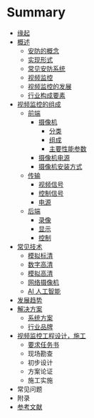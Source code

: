 # Summary

* [缘起](README.md)
* [概述](chapter1.md)
  * [安防的概念](chapter1/1an-fang-de-gai-nian.md)
  * [实现形式](chapter1/2shi-xian-xing-shi.md)
  * [常见安防系统](chapter1/3chang-jian-an-fang-xi-tong.md)
  * [视频监控](chapter1/4shi-pin-jian-kong.md)
  * [视频监控的发展](chapter1/5shi-pin-jian-kong-de-fa-zhan.md)
  * [行业构成要素](chapter1/6xing-ye-gou-cheng-yao-su.md)
* [视频监控的组成](4e8c-shi-pin-jian-kong-de-zu-cheng.md)
  * [前端](4e8c-shi-pin-jian-kong-de-zu-cheng/1qian-duan.md)
    * [摄像机](4e8c-shi-pin-jian-kong-de-zu-cheng/1qian-duan/she-xiang-ji.md)
      * [分类](4e8c-shi-pin-jian-kong-de-zu-cheng/1qian-duan/she-xiang-ji/fen-lei.md)
      * [组成](4e8c-shi-pin-jian-kong-de-zu-cheng/1qian-duan/she-xiang-ji/zu-cheng.md)
      * [主要性能参数](4e8c-shi-pin-jian-kong-de-zu-cheng/1qian-duan/she-xiang-ji/zhu-yao-xing-neng-can-shu.md)
    * [摄像机电源](4e8c-shi-pin-jian-kong-de-zu-cheng/1qian-duan/she-xiang-ji-dian-yuan.md)
    * [摄像机安装方式](4e8c-shi-pin-jian-kong-de-zu-cheng/1qian-duan/she-xiang-ji-an-zhuang-zhi-jia.md)
  * [传输](4e8c-shi-pin-jian-kong-de-zu-cheng/2chuan-shu.md)
    * [视频信号](4e8c-shi-pin-jian-kong-de-zu-cheng/2chuan-shu/shi-pin-xin-hao.md)
    * [控制信号](4e8c-shi-pin-jian-kong-de-zu-cheng/2chuan-shu/kong-zhi-xin-hao.md)
    * [电源](4e8c-shi-pin-jian-kong-de-zu-cheng/2chuan-shu/dian-yuan.md)
  * [后端](4e8c-shi-pin-jian-kong-de-zu-cheng/3hou-duan.md)
    * [录像](4e8c-shi-pin-jian-kong-de-zu-cheng/3hou-duan/lu-xiang.md)
    * [显示](4e8c-shi-pin-jian-kong-de-zu-cheng/3hou-duan/xian-shi.md)
    * [控制](4e8c-shi-pin-jian-kong-de-zu-cheng/3hou-duan/kong-zhi.md)
* [常见技术](4e09-chang-jian-ji-zhu.md)
  * [模拟标清](4e09-chang-jian-ji-zhu/1mo-ni-biao-qing.md)
  * [数字高清](4e09-chang-jian-ji-zhu/shu-zi-gao-qing.md)
  * [模拟高清](4e09-chang-jian-ji-zhu/mo-ni-gao-qing.md)
  * [网络摄像机](4e09-chang-jian-ji-zhu/wang-luo-she-xiang-ji.md)
  * [AI 人工智能](4e09-chang-jian-ji-zhu/zhi-neng-fen-xi.md)
* [发展趋势](fa-zhan-qu-shi.md)
* [解决方案](4e94-jie-jue-fang-an.md)
  * [系统方案](4e94-jie-jue-fang-an/xi-tong-fang-an.md)
  * [行业品牌](4e94-jie-jue-fang-an/xing-ye-pin-pai.md)
* [视频监控工程设计，施工](516d-shi-pin-jian-kong-gong-cheng-she-ji-ff0c-shi-gong.md)
  * [要求任务书](516d-shi-pin-jian-kong-gong-cheng-she-ji-ff0c-shi-gong/1yao-qiu-ren-wu-shu.md)
  * 现场勘查
  * 初步设计
  * 方案论证
  * 施工实施
* 常见问题
* 附录
* [参考文献](can-kao-wen-xian.md)

